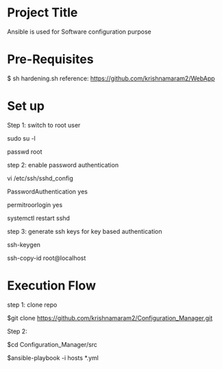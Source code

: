 Project Title
========================
Ansible is used for Software configuration purpose


 Pre-Requisites
===============================
$ sh hardening.sh
reference: https://github.com/krishnamaram2/WebApp

Set up
=============================

Step 1: switch to root user

sudo su -l

passwd root

step 2: enable password authentication

vi /etc/ssh/sshd_config

PasswordAuthentication yes

permitroorlogin yes

systemctl restart sshd

step 3: generate ssh keys for key based authentication

ssh-keygen

ssh-copy-id root@localhost

Execution Flow
======================

step 1: clone repo

$git clone https://github.com/krishnamaram2/Configuration_Manager.git

Step 2:

$cd Configuration_Manager/src

$ansible-playbook -i hosts *.yml


